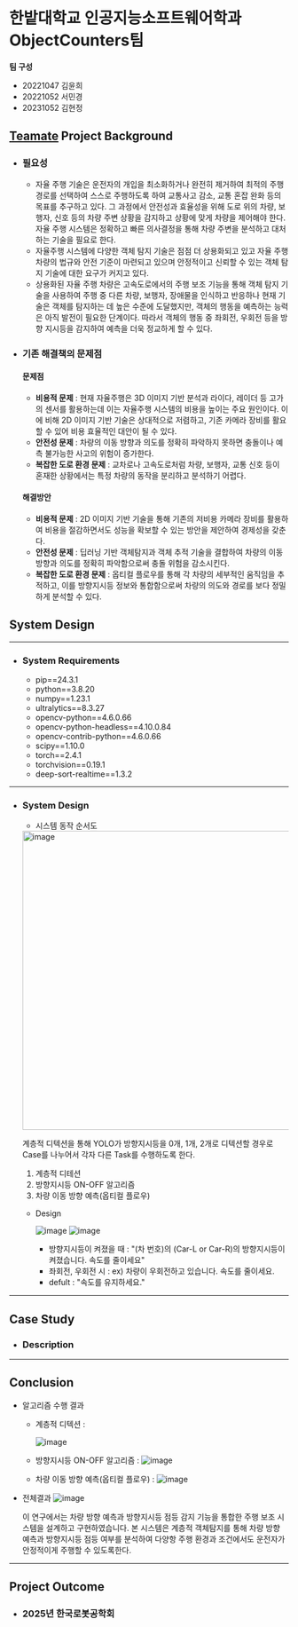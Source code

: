 # 한밭대학교 인공지능소프트웨어학과 ObjectCounters팀

**팀 구성**
- 20221047 김윤희 
- 20221052 서민경
- 20231052 김현정

## <u>Teamate</u> Project Background
- ### 필요성
    - 자율 주행 기술은 운전자의 개입을 최소화하거나 완전히 제거하여 최적의 주행 경로를 선택하여 스스로 주행하도록 하여 교통사고 감소, 교통 혼잡 완화 등의 목표를 추구하고 있다. 그 과정에서 안전성과 효율성을 위해 도로 위의 차량, 보행자, 신호 등의 차량 주변 상황을 감지하고 상황에 맞게 차량을 제어해야 한다. 자율 주행 시스템은 정확하고 빠른 의사결정을 통해 차량 주변을 분석하고 대처하는 기술을 필요로 한다.
  - 자율주행 시스템에 다양한 객체 탐지 기술은 점점 더 상용화되고 있고 자율 주행 차량의 법규와 안전 기준이 마련되고 있으며 안정적이고 신뢰할 수 있는 객체 탐지 기술에 대한 요구가 커지고 있다.
  - 상용화된 자율 주행 차량은 고속도로에서의 주행 보조 기능을 통해 객체 탐지 기술을 사용하여 주행 중 다른 차량, 보행자, 장애물을 인식하고 반응하나 현재 기술은 객체를 탐지하는 데 높은 수준에 도달했지만, 객체의 행동을 예측하는 능력은 아직 발전이 필요한 단계이다. 따라서 객체의 행동 중 좌회전, 우회전 등을 방향 지시등을 감지하여 예측을 더욱 정교하게 할 수 있다.
  
- ### 기존 해결책의 문제점
  
  #### 문제점
  - **비용적 문제** : 현재 자율주행은 3D 이미지 기반 분석과 라이다, 레이더 등 고가의 센서를 활용하는데 이는 자율주행 시스템의 비용을 높이는 주요 원인이다. 이에 비해 2D 이미지 기반 기술은 상대적으로 저렴하고,   기존 카메라 장비를 활요할 수 있어 비용 효율적인 대안이 될 수 있다.
  - **안전성 문제** : 차량의 이동 방향과 의도를 정확히 파악하지 못하면 충돌이나 예측 불가능한 사고의 위험이 증가한다.
  - **복잡한 도로 환경 문제** : 교차로나 고속도로처럼 차량, 보행자, 교통 신호 등이 혼재한 상황에서는 특정 차량의 동작을 분리하고 분석하기 어렵다.
    
  #### 해결방안
  - **비용적 문제** : 2D 이미지 기반 기술을 통해 기존의 저비용 카메라 장비를 활용하여 비용을 절감하면서도 성능을 확보할 수 있는 방안을 제안하여 경제성을 갖춘다.
  - **안전성 문제** : 딥러닝 기반 객체탐지과 객체 추적 기술을 결합하여 차량의 이동 방향과 의도를 정확히 파악함으로써 충돌 위험을 감소시킨다.
  - **복잡한 도로 환경 문제** : 옵티컬 플로우를 통해 각 차량의 세부적인 움직임을 추적하고, 이를 방향지시등 정보와 통합함으로써 차량의 의도와 경로를 보다 정밀하게 분석할 수 있다. 
  
## System Design
---------------------------------------------
  - ### System Requirements
    - pip==24.3.1
    - python==3.8.20
    - numpy==1.23.1
    - ultralytics==8.3.27
    - opencv-python==4.6.0.66
    - opencv-python-headless==4.10.0.84 
    - opencv-contrib-python==4.6.0.66
    - scipy==1.10.0
    - torch==2.4.1
    - torchvision==0.19.1
    - deep-sort-realtime==1.3.2
----------------------------------------------

  - ### System Design
    
    - 시스템 동작 순서도
      
    <img width="539" alt="image" src="https://github.com/user-attachments/assets/5b434e4d-c8ac-4e92-897c-f9f0a0599960">


      계층적 디텍션을 통해 YOLO가 방향지시등을 0개, 1개, 2개로 디텍션할 경우로 Case를 나누어서 각자 다른 Task를 수행하도록 한다.
      1. 계층적 디테션
      2. 방향지시등 ON-OFF 알고리즘
      3. 차량 이동 방향 예측(옵티컬 플로우)
         
    - Design
   
      ![image](https://github.com/user-attachments/assets/063dccd6-bae2-4158-add4-0ef60259a181)
      ![image](https://github.com/user-attachments/assets/f10e1d18-468b-499e-8b01-07477200c825)

      
      - 방향지시등이 켜졌을 때 : "(차 번호)의 (Car-L or Car-R)의 방향지시등이 켜졌습니다. 속도를 줄이세요"
      - 좌회전, 우회전 시 : ex) 차량이 우회전하고 있습니다. 속도를 줄이세요.
      - defult : "속도를 유지하세요."
 ----------------------------------------------
    
## Case Study
  - ### Description

---------------------------------------------------
## Conclusion

- 알고리즘 수행 결과
  
  - 계층적 디텍션 : 
    
    ![image](https://github.com/user-attachments/assets/bccf914e-b4be-4e75-9ce0-4039f2175f4b)
    

  - 방향지시등 ON-OFF 알고리즘 :
    ![image](https://github.com/user-attachments/assets/43e31e6b-3b39-4ba2-814f-8176cadb509f)

  - 차량 이동 방향 예측(옵티컬 플로우) : 
    ![image](https://github.com/user-attachments/assets/44525876-880d-4278-93c7-5ddee0b745c0)

- 전체결과
![image](https://github.com/user-attachments/assets/9a64441f-7bdb-407e-a7be-b18da02e4d51)

  이 연구에서는 차량 방향 예측과 방향지시등 점등 감지 기능을 통합한 주행 보조 시스템을 설계하고 구현하였습니다. 본 시스템은 계층적 객체탐지를 통해 차량 방향 예측과 방향지시등 점등 여부를 분석하여 다양항 주행 환경과 조건에서도 운전자가 안정적이게 주행할 수 있도록한다.

-------------------------------------------------

## Project Outcome
- ### 2025년 한국로봇공학회 

